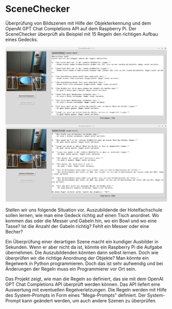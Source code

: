 # SceneChecker
Überprüfung von Bildszenen mit Hilfe der Objekterkennung und dem OpenAI GPT Chat Completions API auf dem Raspberry Pi.
Der SceneChecker überprüft als Beispiel mit 15 Regeln den richtigen Aufbau eines Gedecks.

![](titelKlein.png)

Stellen wir uns folgende Situation vor. Auszubildende der Hotelfachschule sollen lernen, wie man eine Gedeck richtig auf einen Tisch anordnet.
Wo kommen das oder die Messer und Gabeln hin, wo ein Bowl und wo eine Tasse? Ist die Anzahl der Gabeln richtig? Fehlt ein Messer oder eine Becher?

Ein Überprüfung einer derartigen Szene macht ein kundiger Ausbilder in Sekunden. Wenn er aber nicht da ist, könnte ein Raspberry Pi die Aufgabe übernehmen. 
Die Auszubildenden könnten dann selbst lernen. Doch wie überprüfen wir die richtige Anordnung der Objekte?
Man könnte ein Regelwerk in Python programmieren. Doch das ist sehr aufwendig und bei Änderungen der Regeln muss ein Programmierer vor Ort sein. 

Das Projekt zeigt, wie man die Regeln so definiert, das sie mit dem OpenAI GPT Chat Completions API überprüft werden können. Das API liefert eine Auswertung
mit eventuellen Regelverletzungen. Die Regeln werden mit Hilfe des System-Prompts in Form eines "Mega-Prompts" definiert.
Der System-Prompt kann geändert werden, um auch andere Szenen zu überprüfen.  
